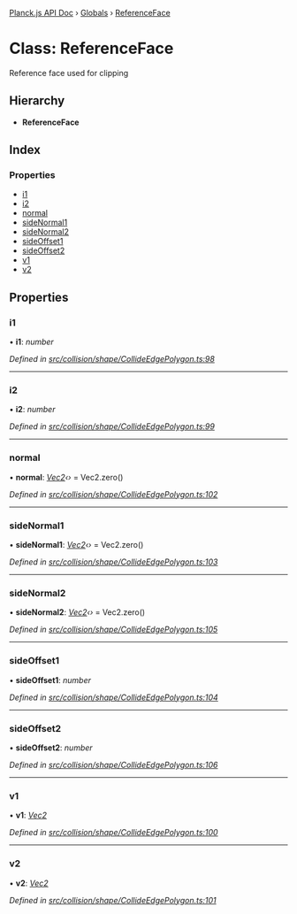 [Planck.js API Doc](../README.md) › [Globals](../globals.md) › [ReferenceFace](referenceface.md)

# Class: ReferenceFace

Reference face used for clipping

## Hierarchy

* **ReferenceFace**

## Index

### Properties

* [i1](referenceface.md#i1)
* [i2](referenceface.md#i2)
* [normal](referenceface.md#normal)
* [sideNormal1](referenceface.md#sidenormal1)
* [sideNormal2](referenceface.md#sidenormal2)
* [sideOffset1](referenceface.md#sideoffset1)
* [sideOffset2](referenceface.md#sideoffset2)
* [v1](referenceface.md#v1)
* [v2](referenceface.md#v2)

## Properties

###  i1

• **i1**: *number*

*Defined in [src/collision/shape/CollideEdgePolygon.ts:98](https://github.com/shakiba/planck.js/blob/1523746/src/collision/shape/CollideEdgePolygon.ts#L98)*

___

###  i2

• **i2**: *number*

*Defined in [src/collision/shape/CollideEdgePolygon.ts:99](https://github.com/shakiba/planck.js/blob/1523746/src/collision/shape/CollideEdgePolygon.ts#L99)*

___

###  normal

• **normal**: *[Vec2](vec2.md)‹›* = Vec2.zero()

*Defined in [src/collision/shape/CollideEdgePolygon.ts:102](https://github.com/shakiba/planck.js/blob/1523746/src/collision/shape/CollideEdgePolygon.ts#L102)*

___

###  sideNormal1

• **sideNormal1**: *[Vec2](vec2.md)‹›* = Vec2.zero()

*Defined in [src/collision/shape/CollideEdgePolygon.ts:103](https://github.com/shakiba/planck.js/blob/1523746/src/collision/shape/CollideEdgePolygon.ts#L103)*

___

###  sideNormal2

• **sideNormal2**: *[Vec2](vec2.md)‹›* = Vec2.zero()

*Defined in [src/collision/shape/CollideEdgePolygon.ts:105](https://github.com/shakiba/planck.js/blob/1523746/src/collision/shape/CollideEdgePolygon.ts#L105)*

___

###  sideOffset1

• **sideOffset1**: *number*

*Defined in [src/collision/shape/CollideEdgePolygon.ts:104](https://github.com/shakiba/planck.js/blob/1523746/src/collision/shape/CollideEdgePolygon.ts#L104)*

___

###  sideOffset2

• **sideOffset2**: *number*

*Defined in [src/collision/shape/CollideEdgePolygon.ts:106](https://github.com/shakiba/planck.js/blob/1523746/src/collision/shape/CollideEdgePolygon.ts#L106)*

___

###  v1

• **v1**: *[Vec2](vec2.md)*

*Defined in [src/collision/shape/CollideEdgePolygon.ts:100](https://github.com/shakiba/planck.js/blob/1523746/src/collision/shape/CollideEdgePolygon.ts#L100)*

___

###  v2

• **v2**: *[Vec2](vec2.md)*

*Defined in [src/collision/shape/CollideEdgePolygon.ts:101](https://github.com/shakiba/planck.js/blob/1523746/src/collision/shape/CollideEdgePolygon.ts#L101)*
